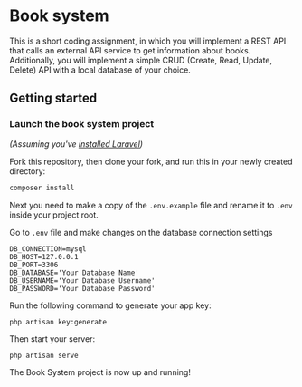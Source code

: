 # Book system

This is a short coding assignment, in which you will implement a REST API that calls an external
API service to get information about books. Additionally, you will implement a simple CRUD
(Create, Read, Update, Delete) API with a local database of your choice.

## Getting started

### Launch the book system project

_(Assuming you've [installed Laravel](https://laravel.com/docs/9.x/installation))_

Fork this repository, then clone your fork, and run this in your newly created directory:

```bash
composer install
```

Next you need to make a copy of the `.env.example` file and rename it to `.env` inside your project root.

Go to `.env` file and make changes on the database connection settings
```
DB_CONNECTION=mysql
DB_HOST=127.0.0.1
DB_PORT=3306
DB_DATABASE='Your Database Name'
DB_USERNAME='Your Database Username'
DB_PASSWORD='Your Database Password'
```

Run the following command to generate your app key:

```
php artisan key:generate
```

Then start your server:

```
php artisan serve
```

The Book System project is now up and running!
